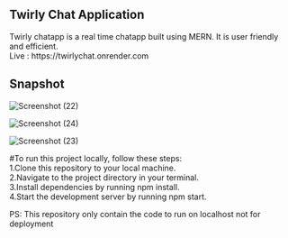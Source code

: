 <h2>Twirly Chat Application</h2>
Twirly chatapp is a real time chatapp built using MERN. It is user friendly and efficient. <br>
Live : https://twirlychat.onrender.com

<h2>Snapshot</h2>



![Screenshot (22)](https://github.com/user-attachments/assets/6b5c0bbe-2287-4fc3-89b7-43ebd381b391)

![Screenshot (24)](https://github.com/user-attachments/assets/64e2cf23-fe15-4264-8b76-9dbc0354992e)





![Screenshot (23)](https://github.com/user-attachments/assets/380506ef-9b33-4d8c-9c5d-9b236cbf21ec)





#To run this project locally, follow these steps:<br>
1.Clone this repository to your local machine.<br>
2.Navigate to the project directory in your terminal.<br>
3.Install dependencies by running npm install.<br>
4.Start the development server by running npm start.<br>

PS: This repository only contain the code to run on localhost not for deployment
